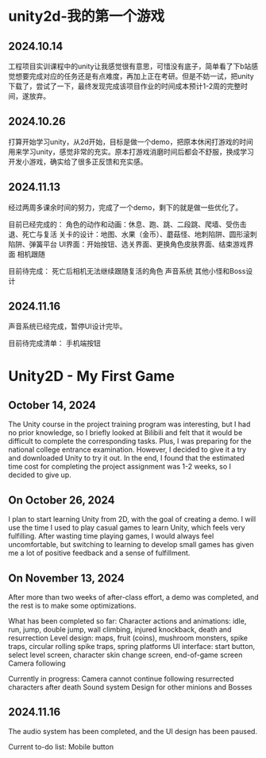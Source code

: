 # unity2d-我的第一个游戏
## 2024.10.14
工程项目实训课程中的unity让我感觉很有意思，可惜没有底子，简单看了下b站感觉想要完成对应的任务还是有点难度，再加上正在考研。但是不妨一试，把unity下载了，尝试了一下，最终发现完成该项目作业的时间成本预计1-2周的完整时间，遂放弃。
## 2024.10.26
打算开始学习unity，从2d开始，目标是做一个demo，把原本休闲打游戏的时间用来学习unity，感觉非常的充实。原本打游戏消磨时间后都会不舒服，换成学习开发小游戏，确实给了很多正反馈和充实感。
## 2024.11.13
经过两周多课余时间的努力，完成了一个demo，剩下的就是做一些优化了。

目前已经完成的：
角色的动作和动画：休息、跑、跳、二段跳、爬墙、受伤击退、死亡与复活
关卡的设计：地图、水果（金币）、蘑菇怪、地刺陷阱、圆形滚刺陷阱、弹簧平台
UI界面：开始按钮、选关界面、更换角色皮肤界面、结束游戏界面
相机跟随

目前待完成：
死亡后相机无法继续跟随复活的角色
声音系统
其他小怪和Boss设计

## 2024.11.16
声音系统已经完成，暂停UI设计完毕。

目前待完成清单：
手机端按钮

# Unity2D - My First Game
## October 14, 2024
The Unity course in the project training program was interesting, but I had no prior knowledge, so I briefly looked at Bilibili and felt that it would be difficult to complete the corresponding tasks. Plus, I was preparing for the national college entrance examination. However, I decided to give it a try and downloaded Unity to try it out. In the end, I found that the estimated time cost for completing the project assignment was 1-2 weeks, so I decided to give up. 

## On October 26, 2024
I plan to start learning Unity from 2D, with the goal of creating a demo. I will use the time I used to play casual games to learn Unity, which feels very fulfilling. After wasting time playing games, I would always feel uncomfortable, but switching to learning to develop small games has given me a lot of positive feedback and a sense of fulfillment. 

## On November 13, 2024
After more than two weeks of after-class effort, a demo was completed, and the rest is to make some optimizations. 

What has been completed so far:
Character actions and animations: idle, run, jump, double jump, wall climbing, injured knockback, death and resurrection
Level design: maps, fruit (coins), mushroom monsters, spike traps, circular rolling spike traps, spring platforms
UI interface: start button, select level screen, character skin change screen, end-of-game screen
Camera following 

Currently in progress:
Camera cannot continue following resurrected characters after death
Sound system
Design for other minions and Bosses 

## 2024.11.16
The audio system has been completed, and the UI design has been paused. 

Current to-do list:
Mobile button
